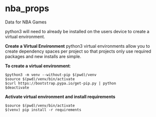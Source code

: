 # nba_props
Data for NBA Games

python3 will need to already be installed on the users device to create a virtual environment. 

**Create a Virtual Environment**
python3 virtual environments allow you to create dependency spaces per project so that projects only use required packages and new installs are simple. 

**To create a virtual environment**:

```
$python3 -m venv --without-pip $(pwd)/venv
$source $(pwd)/venv/bin/activate
$curl https://bootstrap.pypa.io/get-pip.py | python
$deactivate
```

**Activate virtual environment and install requirements**

```
$source $(pwd)/venv/bin/activate
$(venv) pip install -r requirements
```


